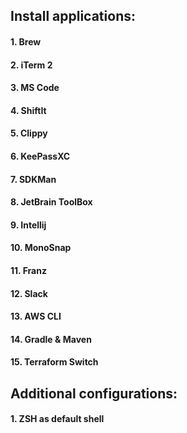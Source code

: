 ## Install applications:

#### 1. Brew

#### 2. iTerm 2

#### 3. MS Code

#### 4. ShiftIt

#### 5. Clippy

#### 6. KeePassXC

#### 7. SDKMan

#### 8. JetBrain ToolBox

#### 9. Intellij 

#### 10. MonoSnap

#### 11. Franz

#### 12. Slack

#### 13. AWS CLI

#### 14. Gradle & Maven

#### 15. Terraform Switch


## Additional configurations:

#### 1. ZSH as default shell

#### 2. Fancy prompt

#### 3. FZF as finder in CLI

#### 4. iTerm status bar with AWS_PROFILE, JAVA version, CPU and RAM consumption

#### 5. GIT with two profiles

#### 6. Clean up local branches in GIT

#### 7. FindCharsInPass script

#### 8. MKCDir

    




